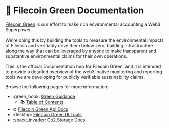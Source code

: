 # 📗 Filecoin Green Documentation

[Filecoin Green](https://green.filecoin.io/) is our effort to make rich environmental accounting a Web3 Superpower.\
\
We're doing this by building the tools to measure the environmental impacts of Filecoin and verifiably drive them below zero, building infrastructure along the way that can be leveraged by anyone to make transparent and substantive environmental claims for their own operations.

This is the official Documentation hub for Filecoin Green, and it is intended to provide a detailed overview of the web3-native monitoring and reporting tools we are developing for publicly verifiable sustainability claims.

Browse the following pages for more information:

* :green\_book: [Green Guidance](readme/)
  * :books: [Table of Contents](SUMMARY.md)
* :gear: [Filecoin Green Api Docs](filecoin-green-api-docs/)
* :desktop: [Filecoin Green UI Tools](filecoin-green-ui-tools/)
* :space\_invader: [Co2.Storage Docs](co2.storage-docs)
